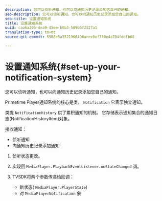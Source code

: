 ```yaml
---
description: 您可以侦听通知，也可以向通知历史记录添加您自己的通知。
seo-description: 您可以侦听通知，也可以向通知历史记录添加您自己的通知。
seo-title: 设置通知系统
title: 设置通知系统
uuid: caa6a306-dea9-45ee-b0b3-569b5f2527a1
translation-type: tm+mt
source-git-commit: 5908e5a3521966496aeec0ef730e4a704fddfb68

---
```



# 设置通知系统{#set-up-your-notification-system}

您可以侦听通知，也可以向通知历史记录添加您自己的通知。

Primetime Player通知系统的核心是类， `Notification` 它表示独立通知。

类提 `NotificationHistory` 供了累积通知的机制。 它存储表示通知集合的通知日志(NotificationHistoryItem)对象。

接收通知：

* 侦听通知
* 向通知历史记录添加通知

1. 侦听状态更改。
1. 实现回 `MediaPlayer.PlaybackEventListener.onStateChanged` 调。
1. TVSDK将两个参数传递给回调：

   * 新状态( `MediaPlayer.PlayerState`)
   * 对 `MediaPlayerNotification` 象

